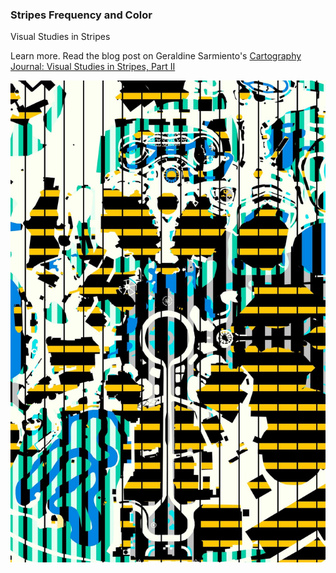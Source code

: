 ### Stripes Frequency and Color

Visual Studies in Stripes 

Learn more. Read the blog post on Geraldine Sarmiento's [Cartography Journal: Visual Studies in Stripes, Part II](https://geraldinesarmiento.com/cartography/2020/5/21/visual-studies-in-stripes-part-ii)

![Los Angeles](https://raw.githubusercontent.com/sensescape/stripes-frequency-color/master/images/los-angeles1b.jpg)
